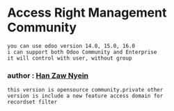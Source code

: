 # Access Right Management Community
    you can use odoo version 14.0, 15.0, 16.0
    i can support both Odoo Community and Enterprise
    it will control with user, without group

### author : [Han Zaw Nyein](hanzawnyineonline@gmail.com)

    this version is opensource community.private other 
    version is include a new feature access domain for 
    recordset filter
